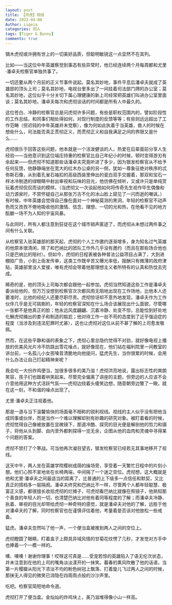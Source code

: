 ```yaml
---
layout: post
title: 【月虎】视线
date: 2022-04-08
Author: Ligeia
categories: 同人
tags: [Tiger & Bunny]
comments: true
---
```


镝木虎彻或许拥有世上的一切美好品质，但聪明敏锐这一点显然不在其列。

比如——当这位中年英雄察觉到事态有些异常时，他已经连续两个月每周都和尤里·潘卓夫检察官单独共事了。

一切还要从两个月前的正义节事件说起。莫名其妙地，事件平息后潘卓夫就成了英雄部的顶头上司；莫名其妙地，电视台里多出了一间挂着司法部门牌的办公室；莫名其妙地，这位似乎十分关切下属心理健康的新上司经常把英雄们叫进办公室里面谈；莫名其妙地，潘卓夫每次和虎彻谈话的时间都是所有人中最久的。

这位苍白、冷静的检察官总是问虎彻许多问题，有些是职权范围内的，譬如阶段性的工作总结，和同事们相处得如何，对现行制度的反馈等等；有些则远远超出了工作范畴（但迟钝的中年英雄并未觉察），像为何如此执着于当英雄，救人的时候在想些什么，司法能否真正贯彻正义，而贯彻正义和自我满足之间的界限又是什么……

虎彻很乐于回答这些问题，他本就是一个活泼健谈的人，热爱在后辈面前分享人生经验——当他意识到这位端庄持重的检察官比自己年纪小的时候，顿时变得游刃有余起来——但虎彻不知道那些话潘卓夫究竟听进了多少，因为银发检察官从不给予任何反馈，他静静端坐在宽大的红木办公桌的另一侧，犹如一尊象征绝对秩序的忒弥斯石像，从别着孔雀石袖扣的高级西装里伸出的瓷白双手交握着，那双和宝石一样冰冷剔透的绿眼睛中射出审视和玩味的目光，他仿佛在倾听，又或许只是单纯赏玩着虎彻侃侃而谈的模样。（当虎彻又一次谈起他如何将传奇先生视作毕生偶像和动力源泉时，不禁怀疑自己从那张万古不化的冰山脸上窥见了一闪而逝的嘲讽。）有时候，中年英雄会觉得自己像在面对一个神秘莫测的黑洞，年轻的检察官不动声色而又孜孜不倦地吸收他的激情、信念、理想、一切的光和热，在他看不见的地方酝酿一场不为人知的宇宙风暴。

与此同时，所有人都注意到狂徒在这个城市销声匿迹了，而虎彻从未想过两件事之间有什么关联。

从检察官入驻英雄部的那天起，虎彻的个人工作邀约逐渐增多，身为知名过气英雄的他原本很清闲，除了和巴纳比的团队工作外几乎没有邀约（而且在那些场合他也只是巴纳比的陪衬）。但如今，虎彻的日程表被各种普法公益项目占满了，大到进棚拍广告，小到上街发传单，这类工作既辛苦又曝光率低，报酬只有微薄的政府津贴，英雄部里没人爱接，唯有虎彻会带着他那理想主义者所特有的认真和热忱去完成。

稀奇的是，他的顶头上司每次都会跟他一起参加。虎彻当然知道这些工作是潘卓夫委派给他的，但万万没想到检察官次次都风雨无阻地出现在工作场地，比他本人还要准时，比他的经纪人还要尽职尽责。虎彻惊讶却不意外地发现，潘卓夫作为工作伙伴几乎是无可挑剔的，年轻的检察官深知在什么场合该展现出什么面貌，尽管哪一张都不是他真正的脸；他永远风度翩翩、沉着冷静、处变不惊，总能恰到好处地化解虎彻捅出的娄子和制造的尴尬；他对待工作一丝不苟的态度到了近乎强迫症的程度（当涉及到违法犯罪时尤甚），这也让虎彻对这位从前不甚了解的上司愈发敬佩。

然而，在这些平静和谐的表象之下，虎彻心里总隐约觉得不对劲，就好像电视上播放的优美风光片冷不防跳出雪花噪点，就好像现在，他们站在福利院里一间教室的讲台前，一名孤儿小女孩嗓音清脆地向他提问，猛虎先生，当你很累的时候，会用什么办法让自己打起精神来呢？

我会吃一大份炸鸡便当，加很多很多的美乃滋！虎彻洪亮地说，露出标志性的爽朗笑容，孩子们也跟着哄笑起来。尽管完全偏离了讲座的主题，但旁边的人应该不会介意他用这种方式活跃气氛——虎彻边挠着头傻笑边想，随意朝旁边瞥了一眼，就在这一刻，不和谐的噪点出现了。

尤里·潘卓夫正注视着他。

那是一道与当下温馨愉快的场面毫不相称的锐利视线。视线的主人似乎没有把他当成同事或伙伴，而是当作一个难以理解却别有妙趣的研究对象。被盯着看的时候，虎彻觉得自己像被放置在显微镜下，那道冷酷、探究的目光便是解剖他的剪刀和镊子，将他从头到脚、由内至外都刺探得一览无余，企图从他的血肉和灵魂中寻得某个问题的答案。

虎彻不禁打了个寒战。可当他再次凝目望去，银发检察官已经若无其事地移开了视线。

这天中午，两人坐在英雄学院樱树成荫的操场旁，享受着一天繁忙日程中的片刻小憩。他们心照不宣地坐在长椅两端，中间隔了一个迷之空位。虎彻想，这大概就是他和尤里·潘卓夫之间最适当的距离了，比普通的上下级多一点信任和默契，又比真正的搭档多一层隔阂。潘卓夫终究和巴纳比不一样，尽管两个人都年轻聪慧、极富正义感，都很擅长收拾虎彻的烂摊子，可虎彻看巴纳比就像在照镜子，他熟知那个善良的年轻人的一切，也清楚巴纳比对他有着同等程度的了解；而潘卓夫冷静、执着、审视的目光却带给虎彻一种奇特的感觉，就是潘卓夫对他的了解，远胜于他对潘卓夫的了解，同时检察官也在谨慎评估着他，考量着是否该对他放松一些戒备。

猛虎。潘卓夫忽然叫了他一声，一个便当盒被推到两人之间的空位上。

虎彻瞪圆了眼睛，盯着盒子上颇具异域风情的甘菊花纹愣了几秒，才发觉对方手中也捧着一个一模一样的。

噢、噢噢！谢谢你理事！哎呀这可真是……受宠若惊的英雄陷入了语无伦次状态，并未注意到在他的上司的嘴角淡淡漾开的一抹笑。暮春的熏风吹散了他的话语，当第一片樱瓣从阳光下浓淡不均的粉色树冠上飘落、打着旋儿飞过两人之间的时候，那抹无人得见的微笑已消隐在四周雨点般的沙沙声里。

吃吧。检察官简短地命令道。

虎彻打开了便当盒。金灿灿的炸鸡块上，美乃滋堆得像小山一样高。